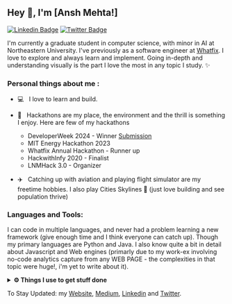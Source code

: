 ## Hey 👋, I'm [Ansh Mehta!]

<!-- [![Website Badge](https://img.shields.io/badge/Website-3b5998?style=flat-square&logo=google-chrome&logoColor=white)](https://ansh-mehta.com/) -->

[![Linkedin Badge](https://img.shields.io/badge/LinkedIn-0077B5?style=for-the-badge&logo=linkedin&logoColor=white)](https://linkedin.com/in/anshmht)
[![Twitter Badge](https://img.shields.io/badge/Twitter-1DA1F2?style=for-the-badge&logo=twitter&logoColor=white)](https://twitter.com/anshm15)


I'm currently a graduate student in computer science, with minor in AI at Northeastern University. I've previously as a software engineer at [Whatfix](https://whatfix.com/). 
I love to explore and always learn and implement. Going in-depth and understanding visually is the part I love the most in any topic I study. ✨

### Personal things about me :

- 💻 &nbsp; I love to learn and build.

- 🍕 &nbsp; Hackathons are my place, the environment and the thrill is something I enjoy. Here are few of my hackathons
	- DeveloperWeek 2024 - Winner [Submission]()
	- MIT Energy Hackathon 2023
	- Whatfix Annual Hackathon - Runner up
  	- HackwithInfy 2020 - Finalist
  	- LNMHack 3.0 - Organizer

- ✈️ &nbsp; Catching up with aviation and playing flight simulator are my freetime hobbies. I also play Cities Skylines 🏢 (just love building and see population thrive)		  


### Languages and Tools:

I can code in multiple languages, and never had a problem learning a new framework (give enough time and I think everyone can catch up). 
Though my primary languages are Python and Java. 
I also know quite a bit in detail about Javascript and Web engines (primarly due to my work-ex involving no-code analytics capture from any WEB PAGE - the complexities in that topic were huge!, i'm yet to write about it).

<details>	
  <br />
  <summary><b>⚙️ Things I use to get stuff done</b></summary>
  	<ul>
  	    <li><b>OS:</b> MacOS Sonama</li>
	    <li><b>Laptop: </b> MacBook Pro (14-inch, M2, 2021)</li>
  	    <li><b>Browser: </b> Chrome (privacy - its okay 😶‍🌫️)</li>
	</ul>	
</details>

To Stay Updated:</b> my [Website](anshmehtamm.github.io/personal-website), [Medium](https://medium.com/@anshmehtamm), [Linkedin](linkedin.com/in/anshmht) and [Twitter](x.com/anshm15).
